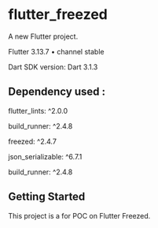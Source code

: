 # flutter_freezed

A new Flutter project.

Flutter 3.13.7 • channel stable

Dart SDK version: Dart 3.1.3

## Dependency used :
  flutter_lints: ^2.0.0

  build_runner: ^2.4.8

  freezed: ^2.4.7

  json_serializable: ^6.7.1

  build_runner: ^2.4.8




## Getting Started

This project is a for POC on Flutter Freezed.

